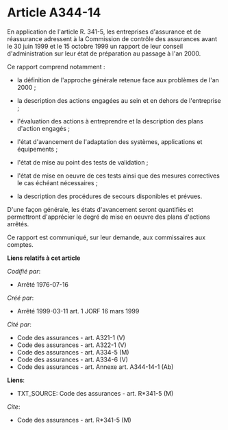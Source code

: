 # Article A344-14

En application de l'article R. 341-5, les entreprises d'assurance et de réassurance adressent à la Commission de contrôle des
assurances avant le 30 juin 1999 et le 15 octobre 1999 un rapport de leur conseil d'administration sur leur état de
préparation au passage à l'an 2000.

Ce rapport comprend notamment :

- la définition de l'approche générale retenue face aux problèmes de l'an 2000 ;

- la description des actions engagées au sein et en dehors de l'entreprise ;

- l'évaluation des actions à entreprendre et la description des plans d'action engagés ;

- l'état d'avancement de l'adaptation des systèmes, applications et équipements ;

- l'état de mise au point des tests de validation ;

- l'état de mise en oeuvre de ces tests ainsi que des mesures correctives le cas échéant nécessaires ;

- la description des procédures de secours disponibles et prévues.

D'une façon générale, les états d'avancement seront quantifiés et permettront d'apprécier le degré de mise en oeuvre des
plans d'actions arrêtés.

Ce rapport est communiqué, sur leur demande, aux commissaires aux comptes.

**Liens relatifs à cet article**

_Codifié par_:

  - Arrêté 1976-07-16

_Créé par_:

  - Arrêté 1999-03-11 art. 1 JORF 16 mars 1999

_Cité par_:

  - Code des assurances - art. A321-1 (V)
  - Code des assurances - art. A322-1 (V)
  - Code des assurances - art. A334-5 (M)
  - Code des assurances - art. A334-6 (V)
  - Code des assurances - art. Annexe art. A344-14-1 (Ab)

**Liens**:

  - TXT_SOURCE: Code des assurances - art. R*341-5 (M)

_Cite_:

  - Code des assurances - art. R*341-5 (M)
